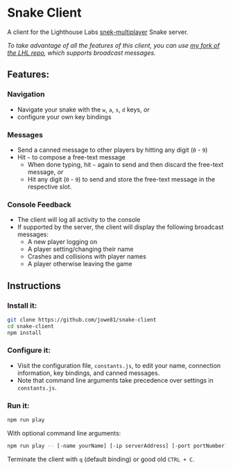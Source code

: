 # Snake Client
A client for the Lighthouse Labs [snek-multiplayer](https://github.com/lighthouse-labs/snek-multiplayer) Snake server.

_To take advantage of all the features of this client, you can use [my fork of the LHL repo](https://github.com/jowe81/snek-multiplayer), which supports broadcast messages._
## Features:

### Navigation
* Navigate your snake with the `w`, `a`, `s`, `d` keys, _or_
* configure your own key bindings

### Messages
* Send a canned message to other players by hitting any digit (`0` - `9`)
* Hit `~` to compose a free-text message
  * When done typing, hit `~` again to send and then discard the free-text message, _or_
  * Hit any digit (`0` - `9`) to send and store the free-text message in the respective slot.

### Console Feedback
* The client will log all activity to the console
* If supported by the server, the client will display the following broadcast messages:
  * A new player logging on
  * A player setting/changing their name
  * Crashes and collisions with player names
  * A player otherwise leaving the game

## Instructions
### Install it:
```bash
git clone https://github.com/jowe81/snake-client
cd snake-client
npm install
```
### Configure it:
* Visit the configuration file, ```constants.js```, to edit your name, connection information, key bindings, and canned messages.
* Note that command line arguments take precedence over settings in ```constants.js```.

### Run it:
```bash
npm run play
```
With optional command line arguments:
```bash
npm run play -- [-name yourName] [-ip serverAddress] [-port portNumber]
```
Terminate the client with `q` (default binding) or good old `CTRL + C`.
